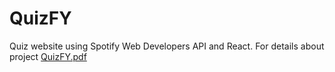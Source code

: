 # QuizFY
 Quiz website using Spotify Web Developers API and React.
 For details about project [QuizFY.pdf](https://github.com/user-attachments/files/16949166/QuizFY.pdf)
